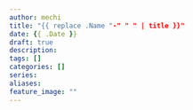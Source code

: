 ```yaml
---
author: mechi
title: "{{ replace .Name "-" " " | title }}"
date: {{ .Date }}
draft: true
description:
tags: []
categories: []
series:
aliases:
feature_image: ""
---
```

